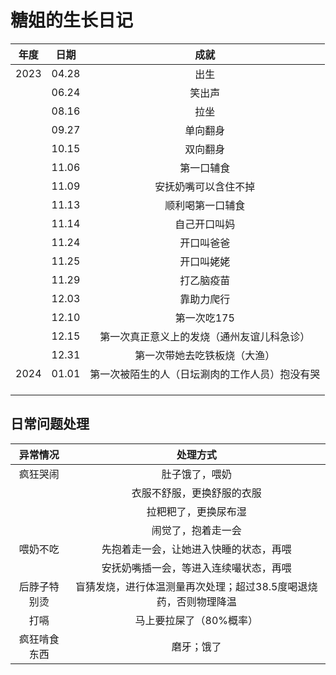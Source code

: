 # 糖姐的生长日记

| 年度 | 日期  |                      成就                      |
| :--: | :---: | :--------------------------------------------: |
| 2023 | 04.28 |                      出生                      |
|      | 06.24 |                     笑出声                     |
|      | 08.16 |                      拉坐                      |
|      | 09.27 |                    单向翻身                    |
|      | 10.15 |                    双向翻身                    |
|      | 11.06 |                   第一口辅食                   |
|      | 11.09 |              安抚奶嘴可以含住不掉              |
|      | 11.13 |                顺利喝第一口辅食                |
|      | 11.14 |                  自己开口叫妈                  |
|      | 11.24 |                   开口叫爸爸                   |
|      | 11.25 |                   开口叫姥姥                   |
|      | 11.29 |                   打乙脑疫苗                   |
|      | 12.03 |                   靠助力爬行                   |
|      | 12.10 |                  第一次吃175                   |
|      | 12.15 |   第一次真正意义上的发烧（通州友谊儿科急诊）   |
|      | 12.31 |          第一次带她去吃铁板烧（大渔）          |
| 2024 | 01.01 | 第一次被陌生的人（日坛涮肉的工作人员）抱没有哭 |
|      |       |                                                |
|      |       |                                                |
|      |       |                                                |



## 日常问题处理

|   异常情况   |                           处理方式                           |
| :----------: | :----------------------------------------------------------: |
|   疯狂哭闹   |                        肚子饿了，喂奶                        |
|              |                  衣服不舒服，更换舒服的衣服                  |
|              |                     拉粑粑了，更换尿布湿                     |
|              |                      闹觉了，抱着走一会                      |
|   喂奶不吃   |            先抱着走一会，让她进入快睡的状态，再喂            |
|              |            安抚奶嘴插一会，等进入连续嘬状态，再喂            |
| 后脖子特别烫 | 盲猜发烧，进行体温测量再次处理；超过38.5度喝退烧药，否则物理降温 |
|     打嗝     |                   马上要拉屎了（80%概率）                    |
| 疯狂啃食东西 |                          磨牙；饿了                          |

